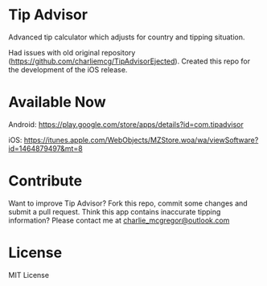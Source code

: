 # Tip Advisor

Advanced tip calculator which adjusts for country and tipping situation.

Had issues with old original repository (https://github.com/charliemcg/TipAdvisorEjected). Created this repo for the development of the iOS release.

# Available Now

Android: https://play.google.com/store/apps/details?id=com.tipadvisor

iOS: https://itunes.apple.com/WebObjects/MZStore.woa/wa/viewSoftware?id=1464879497&mt=8

# Contribute

Want to improve Tip Advisor? Fork this repo, commit some changes and submit a pull request. Think this app contains inaccurate tipping information? Please contact me at charlie_mcgregor@outlook.com

# License

MIT License
